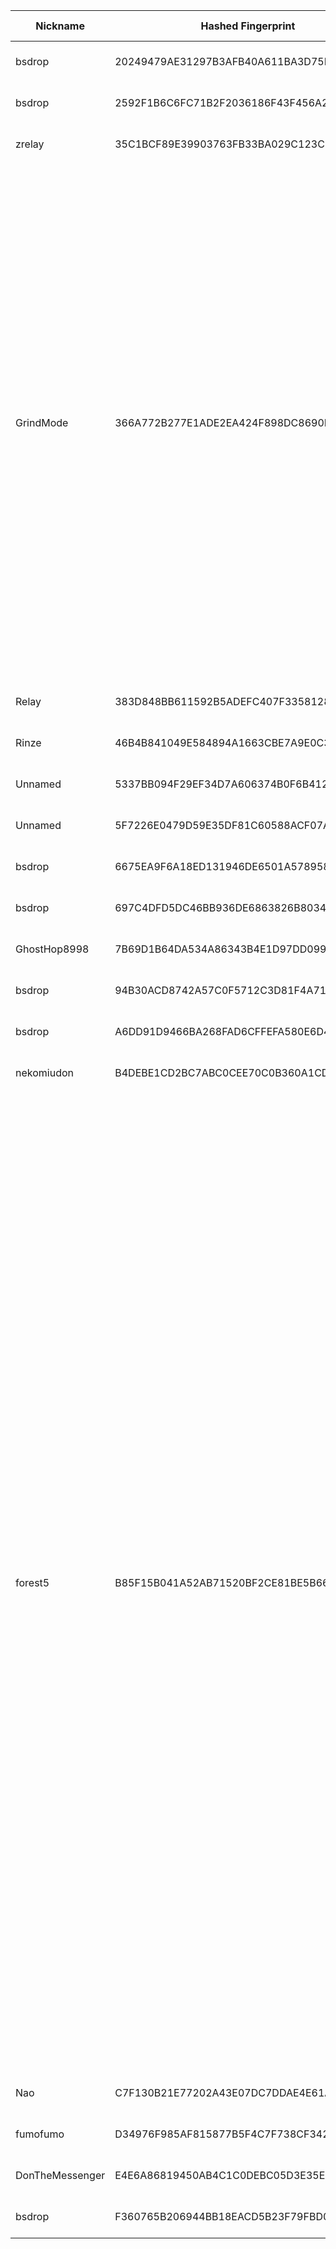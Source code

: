 | Nickname |  Hashed Fingerprint	| Or Addresses | Contact | Running | Flags | Last Seen | First Seen | Last Restarted | Advertised Bandwidth | Platform | Version | Version Status | Recommended Version | Verified hostnames | Exit policy |
|---|---|---|---|---|---|---|---|---|---|---|---|---|---|---|---|
|bsdrop | 20249479AE31297B3AFB40A611BA3D75EC8C0549 | ["64.176.50.60:8443","[2401:c080:3800:380e:5400:5ff:feb5:f6a]:8443"] | bsdrop@tuta.io | true | Running, V2Dir, Valid | 2025-10-18 15:00:00 | 2025-10-18 08:00:00 | 2025-10-18 09:14:50 | 0 | Tor 0.4.8.19 on Linux | 0.4.8.19 | recommended | true | N/A | ["reject *:*"]|
|bsdrop | 2592F1B6C6FC71B2F2036186F43F456A2E696DD4 | ["149.28.27.187:8443","[2001:19f0:7001:558b:5400:5ff:feb5:f91]:8443"] | bsdrop@tuta.io | true | Running, V2Dir, Valid | 2025-10-18 15:00:00 | 2025-10-18 08:00:00 | 2025-10-18 09:15:22 | 0 | Tor 0.4.8.19 on Linux | 0.4.8.19 | recommended | true | N/A | ["reject *:*"]|
|zrelay | 35C1BCF89E39903763FB33BA029C123C8DC3CA61 | ["71.162.161.35:21315"] | zmikula@icloud.com | true | Running, V2Dir, Valid | 2025-10-18 15:00:00 | 2025-10-18 15:00:00 | 2025-10-18 14:25:30 | 163840 | Tor 0.4.8.16 on Linux | 0.4.8.16 | recommended | true | ["pool-71-162-161-35.phlapa.fios.verizon.net"] | ["reject *:*"]|
|GrindMode | 366A772B277E1ADE2EA424F898DC8690F25801CC | ["37.221.93.88:9001","[2a0e:97c0:3e3:1bb::3]:9001"] | noc@exitnocap.xyz | true | Exit, Running, V2Dir, Valid | 2025-10-18 15:00:00 | 2025-10-18 15:00:00 | 2025-10-18 14:04:44 | 10373120 | Tor 0.4.8.19 on Linux | 0.4.8.19 | recommended | true | N/A | ["reject 0.0.0.0/8:*","reject 169.254.0.0/16:*","reject 127.0.0.0/8:*","reject 192.168.0.0/16:*","reject 10.0.0.0/8:*","reject 172.16.0.0/12:*","reject 37.221.93.88:*","accept *:43","accept *:53","accept *:79-81","accept *:88","accept *:194","accept *:389","accept *:443","accept *:531","accept *:543-544","accept *:563","accept *:636","accept *:749","accept *:873","accept *:989-995","accept *:1194","accept *:1723","accept *:2083","accept *:2086-2087","accept *:4321","accept *:5222-5223","accept *:5228","accept *:5900","accept *:5984","accept *:6660-6669","accept *:6679","accept *:6697","accept *:6984","accept *:8008","accept *:8080","accept *:8332-8333","accept *:8443","accept *:8888","accept *:11371","reject *:*"]|
|Relay | 383D848BB611592B5ADEFC407F3358128BCF1A4B | ["180.149.44.226:9001","[2a03:90c0:195::581]:443"] | tor@apt96.com | true | Running, V2Dir, Valid | 2025-10-18 15:00:00 | 2025-10-18 01:00:00 | 2025-10-18 00:12:22 | 0 | Tor 0.4.8.18 on Linux | 0.4.8.18 | recommended | true | N/A | ["reject *:*"]|
|Rinze | 46B4B841049E584894A1663CBE7A9E0C3CCC59D7 | ["122.208.194.85:443"] | Rinze <R1nze AT proton DOT me> | true | Running, V2Dir, Valid | 2025-10-18 15:00:00 | 2025-10-18 08:00:00 | 2025-10-18 07:12:19 | 0 | Tor 0.4.8.19 on Linux | 0.4.8.19 | recommended | true | ["122x208x194x85.ap122.ftth.ucom.ne.jp"] | ["reject *:*"]|
|Unnamed | 5337BB094F29EF34D7A606374B0F6B412AB4FDE4 | ["139.180.220.131:9001","[2001:19f0:4401:2de:5400:5ff:feb5:fdb]:9001"] | N/A | false | Running, V2Dir, Valid | 2025-10-18 10:00:00 | 2025-10-18 07:00:00 | 2025-10-18 06:56:44 | 0 | Tor 0.4.8.19 on Linux | 0.4.8.19 | recommended | true | N/A | ["reject *:*"]|
|Unnamed | 5F7226E0479D59E35DF81C60588ACF07AE780BEC | ["85.209.153.193:9001"] | N/A | false | Running, V2Dir, Valid | 2025-10-18 03:00:00 | 2025-10-18 03:00:00 | 2025-10-18 02:21:26 | 0 | Tor 0.4.8.10 on Linux | 0.4.8.10 | recommended | true | N/A | ["reject *:*"]|
|bsdrop | 6675EA9F6A18ED131946DE6501A5789585118C37 | ["64.176.225.158:8443","[2401:c080:1c01:dfb:5400:5ff:feb5:fbf]:8443"] | bsdrop@tuta.io | true | Running, V2Dir, Valid | 2025-10-18 15:00:00 | 2025-10-18 08:00:00 | 2025-10-18 09:15:35 | 0 | Tor 0.4.8.19 on Linux | 0.4.8.19 | recommended | true | N/A | ["reject *:*"]|
|bsdrop | 697C4DFD5DC46BB936DE6863826B8034403F6617 | ["207.148.69.20:8443","[2401:c080:1400:5d6b:5400:5ff:feb5:fda]:8443"] | bsdrop@tuta.io | true | Running, V2Dir, Valid | 2025-10-18 15:00:00 | 2025-10-18 08:00:00 | 2025-10-18 09:15:41 | 0 | Tor 0.4.8.19 on Linux | 0.4.8.19 | recommended | true | N/A | ["reject *:*"]|
|GhostHop8998 | 7B69D1B64DA534A86343B4E1D97DD099E96F30F6 | ["91.107.232.169:443","[2a01:4f8:1c1c:edf1::1]:443"] | height.beryl9037@eagereverest.com | true | Running, V2Dir, Valid | 2025-10-18 15:00:00 | 2025-10-18 02:00:00 | 2025-10-18 01:44:23 | 0 | Tor 0.4.8.19 on Linux | 0.4.8.19 | recommended | true | ["deu.letmego.me"] | ["reject *:*"]|
|bsdrop | 94B30ACD8742A57C0F5712C3D81F4A7180238FF2 | ["64.176.52.83:8443","[2401:c080:3800:2ef9:5400:5ff:feb5:f6b]:8443"] | bsdrop@tuta.io | true | Running, V2Dir, Valid | 2025-10-18 15:00:00 | 2025-10-18 08:00:00 | 2025-10-18 09:15:00 | 0 | Tor 0.4.8.19 on Linux | 0.4.8.19 | recommended | true | N/A | ["reject *:*"]|
|bsdrop | A6DD91D9466BA268FAD6CFFEFA580E6D4EBF3C4A | ["167.179.81.55:8443","[2001:19f0:7001:33a1:5400:5ff:feb5:f92]:8443"] | bsdrop@tuta.io | true | Running, V2Dir, Valid | 2025-10-18 15:00:00 | 2025-10-18 08:00:00 | 2025-10-18 09:15:11 | 0 | Tor 0.4.8.19 on Linux | 0.4.8.19 | recommended | true | N/A | ["reject *:*"]|
|nekomiudon | B4DEBE1CD2BC7ABC0CEE70C0B360A1CDA5902350 | ["14.9.70.225:61935"] | N/A | true | Running, V2Dir, Valid | 2025-10-18 15:00:00 | 2025-10-18 10:00:00 | 2025-10-18 07:39:56 | 0 | Tor 0.4.8.10 on Linux | 0.4.8.10 | recommended | true | ["M014009070225.v4.enabler.ne.jp"] | ["reject *:*"]|
|forest5 | B85F15B041A52AB71520BF2CE81BE5B660108AB5 | ["185.66.91.17:9001"] | b64:Zm9yZXN0c3RhY2tAZG1jLmNoYXQKQXNrIGZvciBteSBQR1AgKEJDQkFFM0U5Q0I4RTJGRTIzRjI5REM1ODA2MUQ3Q0FDNDI4REQ2MEIp | true | Exit, Running, V2Dir, Valid | 2025-10-18 15:00:00 | 2025-10-18 10:00:00 | 2025-10-18 09:25:39 | 0 | Tor 0.4.8.19 on Linux | 0.4.8.19 | recommended | true | N/A | ["reject 0.0.0.0/8:*","reject 169.254.0.0/16:*","reject 127.0.0.0/8:*","reject 192.168.0.0/16:*","reject 10.0.0.0/8:*","reject 172.16.0.0/12:*","reject 185.66.91.17:*","reject *:22","accept *:20-23","accept *:43","accept *:53","accept *:79-81","accept *:88","accept *:110","accept *:143","accept *:194","accept *:220","accept *:389","accept *:443","accept *:464","accept *:465","accept *:531","accept *:543-544","accept *:554","accept *:563","accept *:587","accept *:636","accept *:706","accept *:749","accept *:873","accept *:902-904","accept *:981","accept *:989-995","accept *:1194","accept *:1220","accept *:1293","accept *:1500","accept *:1533","accept *:1677","accept *:1723","accept *:1755","accept *:1863","accept *:2082-2083","accept *:2086-2087","accept *:2095-2096","accept *:2102-2104","accept *:3128","accept *:3389","accept *:3690","accept *:4321","accept *:4643","accept *:5050","accept *:5190","accept *:5222-5223","accept *:5228","accept *:5900","accept *:6660-6669","accept *:6679","accept *:6697","accept *:8000","accept *:8008","accept *:8074","accept *:8080","accept *:8082","accept *:8087-8088","accept *:8232-8233","accept *:8332-8333","accept *:8443","accept *:8888","accept *:9418","accept *:9999","accept *:10000","accept *:11371","accept *:19294","accept *:19638","accept *:50002","accept *:64738","reject *:*"]|
|Nao | C7F130B21E77202A43E07DC7DDAE4E61A128C158 | ["116.80.45.37:443","[2001:2c0:100:411:15:cafe:1df:1]:443"] | email:mail[]ekinao.com url:https://www.ekinao.com proof:dns-rsa ciissversion:2 | true | Running, V2Dir, Valid | 2025-10-18 15:00:00 | 2025-10-18 07:00:00 | 2025-10-18 06:40:40 | 522240 | Tor 0.4.8.19 on Linux | 0.4.8.19 | recommended | true | N/A | ["reject *:*"]|
|fumofumo | D34976F985AF815877B5F4C7F738CF34244C8A28 | ["103.195.191.51:443","[2001:df4:c140:1f::3]:443"] | fumonion [] protonmail (dot) com | true | Running, V2Dir, Valid | 2025-10-18 15:00:00 | 2025-10-18 05:00:00 | 2025-10-18 04:06:28 | 0 | Tor 0.4.8.19 on Linux | 0.4.8.19 | recommended | true | N/A | ["reject *:*"]|
|DonTheMessenger | E4E6A86819450AB4C1C0DEBC05D3E35E31D5C629 | ["68.49.145.203:9001"] | u/Simply_Convoluted | false | Running, V2Dir, Valid | 2025-10-18 04:00:00 | 2025-10-18 01:00:00 | 2025-10-18 03:38:07 | 0 | Tor 0.4.8.19 on Linux | 0.4.8.19 | recommended | true | ["c-68-49-145-203.hsd1.mi.comcast.net"] | ["reject *:*"]|
|bsdrop | F360765B206944BB18EACD5B23F79FBD053899FD | ["158.247.243.129:8443","[2401:c080:1c00:2d20:5400:5ff:feb5:fbe]:8443"] | bsdrop@tuta.io | true | Running, V2Dir, Valid | 2025-10-18 15:00:00 | 2025-10-18 08:00:00 | 2025-10-18 09:15:28 | 0 | Tor 0.4.8.19 on Linux | 0.4.8.19 | recommended | true | N/A | ["reject *:*"]|
